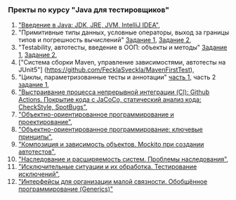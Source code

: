### Пректы по курсу "Java для тестировщиков"

1. ["Введение в Java: JDK, JRE, JVM, IntelliJ IDEA"]([https://github.com/ValeryiaTureika/L1.2.](https://github.com/FecklaSveckla/Introduction-to-Java)),
2. "Примитивные типы данных, условные операторы, выход за границы типов и погрешность вычислений" [Задание 1](https://github.com/FecklaSveckla/BonusMiles), [Задание 2](https://github.com/FecklaSveckla/PhoneBonus),
3. "Testability, автотесты, введение в ООП: объекты и методы" [Задание 1](https://github.com/FecklaSveckla/BonusMilesAdd), [Задание 2](https://github.com/FecklaSveckla/IndexMass),
4. ["Система сборки Maven, управление зависимостями, автотесты на JUnit5"] (https://github.com/FecklaSveckla/MavenFirstTest),
5. "Циклы, параметризованные тесты и аннотации" [часть 1](https://github.com/FecklaSveckla/Exponentiation), часть 2 [задание 1](https://github.com/FecklaSveckla/FirstParameterTest),
6. ["Выстраивание процесса непрерывной интеграции (CI): Github Actions. Покрытие кода с JaCoCo, статический анализ кода: CheckStyle, SpotBugs"](https://github.com/FecklaSveckla/JaCoCo),
7. ["Объектно-ориентированное программирование и проектирование"](https://github.com/FecklaSveckla/Radio),
8. ["Объектно-ориентированное программирование: ключевые принципы"](https://github.com/FecklaSveckla/Post/tree/main1),
9. ["Композиция и зависимость объектов. Mockito при создании автотестов"](https://github.com/FecklaSveckla/AfishaManager),
10. ["Наследование и расширяемость систем. Проблемы наследования"](https://github.com/FecklaSveckla/ProductManager/tree/main),
11. ["Исключительные ситуации и их обработка. Тестирование исключений"](https://github.com/FecklaSveckla/ProductManager/tree/NotFoundException),
12. ["Интерфейсы для организации малой связности. Обобщённое программирование (Generics)"](https://github.com/FecklaSveckla/AviaSales)
